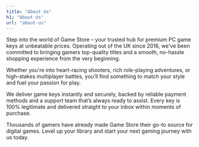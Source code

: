 ```yaml
---
title: "About Us"
h1: "About Us"
url: "about-us"
---
```

Step into the world of Game Store – your trusted hub for premium PC game keys at unbeatable prices. Operating out of the UK since 2016, we've been committed to bringing gamers top-quality titles and a smooth, no-hassle shopping experience from the very beginning.

Whether you're into heart-racing shooters, rich role-playing adventures, or high-stakes multiplayer battles, you’ll find something to match your style and fuel your passion for play.

We deliver game keys instantly and securely, backed by reliable payment methods and a support team that’s always ready to assist. Every key is 100% legitimate and delivered straight to your inbox within moments of purchase.

Thousands of gamers have already made Game Store their go-to source for digital games. Level up your library and start your next gaming journey with us today.